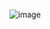 
# 
![image](https://github.com/Davi-OS/CSharp/assets/112199758/7cdf65cd-66c0-4981-977a-9e99e31a0e4b)